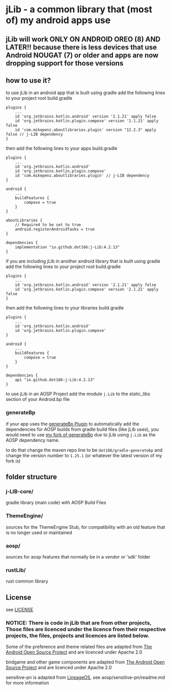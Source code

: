 # jLib - a common library that (most of) my android apps use

## jLib will work ONLY ON ANDROID OREO (8) AND LATER!! because there is less devices that use Android NOUGAT (7) or older and apps are now dropping support for those versions

## how to use it?

to use jLib in an android app that is built using gradle add the following lines to your project root build.gradle
```
plugins {
    ...
    id 'org.jetbrains.kotlin.android' version '2.1.21' apply false
    id 'org.jetbrains.kotlin.plugin.compose' version '2.1.21' apply false
    id 'com.mikepenz.aboutlibraries.plugin' version "12.2.3" apply false // j-LIB dependency
}
```

then add the following lines to your apps build.gradle
```
plugins {
    ...
    id 'org.jetbrains.kotlin.android'
    id 'org.jetbrains.kotlin.plugin.compose'
    id 'com.mikepenz.aboutlibraries.plugin' // j-LIB dependency
}

android {
    ...
    buildFeatures {
        compose = true
    }
}

aboutLibraries {
    // Required to be set to true
    android.registerAndroidTasks = true
}

dependencies {
    implementation "io.github.dot166:j-Lib:4.2.13"
}
```

if you are including jLib in another android library that is built using gradle add the following lines to your project root build.gradle
```
plugins {
    ...
    id 'org.jetbrains.kotlin.android' version '2.1.21' apply false
    id 'org.jetbrains.kotlin.plugin.compose' version '2.1.21' apply false
}
```

then add the following lines to your libraries build.gradle
```
plugins {
    ...
    id 'org.jetbrains.kotlin.android'
    id 'org.jetbrains.kotlin.plugin.compose'
}

android {
    ...
    buildFeatures {
        compose = true
    }
}

dependencies {
    api "io.github.dot166:j-Lib:4.2.13"
}
```

to use jLib in an AOSP Project add the module ```j.Lib``` to the static_libs section of your Android.bp file

### generateBp

if your app uses the [generateBp Plugin](https://github.com/lineage-next/gradle-generatebp) to automatically add the dependencies for AOSP builds from gradle build files (like jLib uses), you would need to use [my fork of generateBp](https://github.com/dot166/gradle-generatebp) due to jLib using ```j.Lib``` as the AOSP dependency name.

to do that change the maven repo line to be ```dot166/gradle-generatebp``` and change the version number to ```1.25.1``` (or whatever the latest version of my fork is)


## folder structure

### j-LIB-core/

gradle library (main code) with AOSP Build Files

### ThemeEngine/

sources for the ThemeEngine Stub, for compatibility with an old feature that is no longer used or maintained

### aosp/

sources for aosp features that normally be in a vendor or 'sdk' folder

### rustLib/

rust common library

## License

see [LICENSE](LICENSE)

### NOTICE: There is code in jLib that are from other projects, Those files are licenced under the licence from their respective projects, the files, projects and licences are listed below.

Some of the preference and theme related files are adapted from [The Android Open Source Project](https://source.android.com/) and are licenced under Apache 2.0

birdgame and other game components are adapted from [The Android Open Source Project](https://source.android.com/) and are licenced under Apache 2.0

sensitive-pn is adapted from [LineageOS](https://github.com/LineageOS), see aosp/sensitive-pn/readme.md for more information
